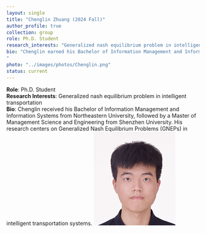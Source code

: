 ```yaml
---
layout: single
title: "Chenglin Zhuang (2024 Fall)"
author_profile: true
collection: group
role: Ph.D. Student
research_interests: "Generalized nash equilibrium problem in intelligent transportation"
bio: "Chenglin earned his ​Bachelor of Information Management and Information Systems from Northeastern University, followed by a ​Master of Management Science and Engineering from Shenzhen University. His research centers on ​Generalized Nash Equilibrium Problems (GNEPs) in intelligent transportation systems.
"
photo: "../images/photos/Chenglin.png"
status: current
---
```


**Role**: Ph.D. Student  
**Research Interests**: Generalized nash equilibrium problem in intelligent transportation  
**Bio**: Chenglin received his ​Bachelor of Information Management and Information Systems from Northeastern University, followed by a ​Master of Management Science and Engineering from Shenzhen University. His research centers on ​Generalized Nash Equilibrium Problems (GNEPs) in intelligent transportation systems.
![Chenglin Zhuang](../images/photos/Chenglin.png)
